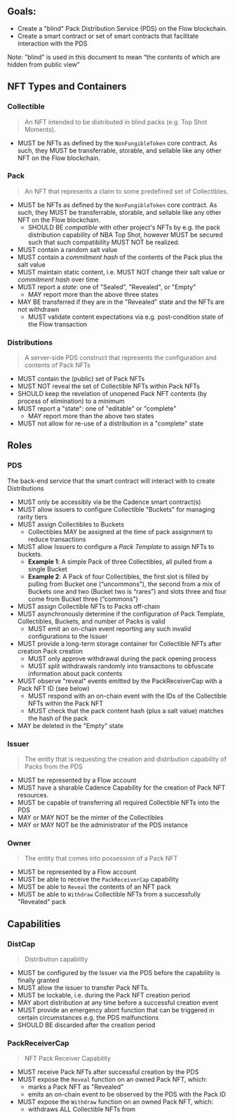 ## Goals:

- Create a "blind" Pack Distribution Service (PDS) on the Flow blockchain.
- Create a smart contract or set of smart contracts that facilitate interaction with the PDS

Note: "blind" is used in this document to mean “the contents of which are hidden from public view”

## NFT Types and Containers

### Collectible

> An NFT intended to be distributed in blind packs (e.g. Top Shot Moments).

- MUST be NFTs as defined by the `NonFungibleToken` core contract. As such, they MUST be
  transferrable, storable, and sellable like any other NFT on the Flow blockchain.

### Pack

> An NFT that represents a claim to some predefined set of Collectibles.

- MUST be NFTs as defined by the `NonFungibleToken` core contract. As such, they MUST be
  transferrable, storable, and sellable like any other NFT on the Flow blockchain.
  - SHOULD BE _compatible_ with other project's NFTs by e.g. the pack distribution capability of
    NBA Top Shot, however MUST be secured such that such compatibility MUST NOT be realized.
- MUST contain a random salt value
- MUST contain a _commitment hash_ of the contents of the Pack plus the salt value
- MUST maintain static content, i.e. MUST NOT change their salt value or _commitment hash_ over time
- MUST report a _state_: one of "Sealed", "Revealed", or "Empty"
  - MAY report more than the above three states
- MAY BE transferred if they are in the "Revealed" state and the NFTs are not withdrawn
  - MUST validate content expectations via e.g. post-condition state of the Flow transaction

### Distributions

> A server-side PDS construct that represents the configuration and contents of Pack NFTs

- MUST contain the (public) set of Pack NFTs
- MUST NOT reveal the set of Collectible NFTs within Pack NFTs
- SHOULD keep the revelation of unopened Pack NFT contents (by process of elimination) to a minimum
- MUST report a "state": one of "editable" or "complete"
  - MAY report more than the above two states
- MUST not allow for re-use of a distribution in a "complete" state

## Roles

### PDS

The back-end service that the smart contract will interact with to create Distributions

- MUST only be accessibly via be the Cadence smart contract(s)
- MUST allow issuers to configure Collectible "Buckets" for managing rarity tiers
- MUST assign Collectibles to Buckets
  - Collectibles MAY be assigned at the time of pack assignment to reduce transactions
- MUST allow Issuers to configure a _Pack Template_ to assign NFTs to buckets.
  - **Example 1**: A simple Pack of three Collectibles, all pulled from a single Bucket
  - **Example 2**: A Pack of four Collectibles, the first slot is filled by pulling from Bucket
    one (“uncommons”), the second from a mix of Buckets one and two (Bucket two is “rares”)
    and slots three and four come from Bucket three (“commons”)
- MUST assign Collectible NFTs to Packs off-chain
- MUST asynchronously determine if the configuration of Pack Template, Collectibles, Buckets, and number of Packs is valid
  - MUST emit an on-chain event reporting any such invalid configurations to the Issuer
- MUST provide a long-term storage container for Collectible NFTs after creation Pack creation
  - MUST only approve withdrawal during the pack opening process
  - MUST split withdrawals randomly into transactions to obfuscate information about pack contents
- MUST observe "reveal" events emitted by the PackReceiverCap with a Pack NFT ID (see below)
  - MUST respond with an on-chain event with the IDs of the Collectible NFTs within the Pack NFT
  - MUST check that the pack content hash (plus a salt value) matches the hash of the pack
- MAY be deleted in the "Empty" state

### Issuer

> The entity that is requesting the creation and distribution capability of Packs from the PDS

- MUST be represented by a Flow account
- MUST have a sharable Cadence Capability for the creation of Pack NFT resources.
- MUST be capable of transferring all required Collectible NFTs into the PDS
- MAY or MAY NOT be the minter of the Collectibles
- MAY or MAY NOT be the administrator of the PDS instance

### Owner

> The entity that comes into possession of a Pack NFT

- MUST be represented by a Flow account
- MUST be able to receive the `PackReceiverCap` capability
- MUST be able to `Reveal` the contents of an NFT pack
- MUST be able to `Withdraw` Collectible NFTs from a successfully "Revealed" pack

## Capabilities

### DistCap

> Distribution capability

- MUST be configured by the Issuer via the PDS before the capability is finally granted
- MUST allow the issuer to transfer Pack NFTs.
- MUST be lockable, i.e. during the Pack NFT creation period
- MAY abort distribution at any time before a successful creation event
- MUST provide an emergency abort function that can be triggered in certain circumstances
  e.g. the PDS malfunctions
- SHOULD BE discarded after the creation period

### PackReceiverCap

> NFT Pack Receiver Capability

- MUST receive Pack NFTs after successful creation by the PDS
- MUST expose the `Reveal` function on an owned Pack NFT, which:
  - marks a Pack NFT as "Revealed"
  - emits an on-chain event to be observed by the PDS with the Pack ID
- MUST expose the `Withdraw` function on an owned Pack NFT, which:
  - withdraws ALL Collectible NFTs from
